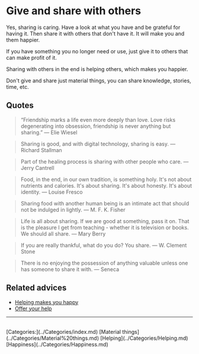 # Give and share with others

Yes, sharing is caring. Have a look at what you have and be grateful for having it. Then share it with others that don't have it. It will make you and them happier.

If you have something you no longer need or use, just give it to others that can make profit of it.

Sharing with others in the end is helping others, which makes you happier.

Don't give and share just material things, you can share knowledge, stories, time, etc.

## Quotes

> “Friendship marks a life even more deeply than love. Love risks degenerating into obsession, friendship is never anything but sharing.” ― Elie Wiesel

> Sharing is good, and with digital technology, sharing is easy. ― Richard Stallman

> Part of the healing process is sharing with other people who care. ― Jerry Cantrell

> Food, in the end, in our own tradition, is something holy. It's not about nutrients and calories. It's about sharing. It's about honesty. It's about identity. ― Louise Fresco

> Sharing food with another human being is an intimate act that should not be indulged in lightly. ― M. F. K. Fisher

> Life is all about sharing. If we are good at something, pass it on. That is the pleasure I get from teaching - whether it is television or books. We should all share. ― Mary Berry

> If you are really thankful, what do you do? You share. ― W. Clement Stone

> There is no enjoying the possession of anything valuable unless one has someone to share it with. ― Seneca

## Related advices

- [Helping makes you happy](../Helping%20makes%20you%20happy/index.md)
- [Offer your help](../Offer%20your%20help/index.md)
<hr/><br/>[Categories:](../Categories/index.md) [Material things](../Categories/Material%20things.md) [Helping](../Categories/Helping.md) [Happiness](../Categories/Happiness.md)